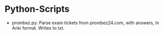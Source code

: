# Python-Scripts

- prombez.py: Parse exam tickets from prombez24.com, with answers, in Anki format. Writes to txt.
